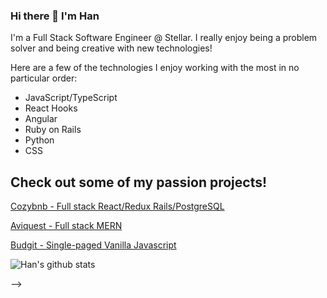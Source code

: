 ### Hi there 👋 I'm Han 

I'm a Full Stack Software Engineer @ Stellar. I really enjoy being a problem solver and being creative with new technologies!

Here are a few of the technologies I enjoy working with the most in no particular order:
- JavaScript/TypeScript
- React Hooks
- Angular
- Ruby on Rails
- Python 
- CSS

## Check out some of my passion projects!

<a href="https://github.com/hannnmc/Cozybnb">Cozybnb - Full stack React/Redux Rails/PostgreSQL</a>

<a href="https://github.com/whilekofman/aviquest">Aviquest - Full stack MERN</a>

<a href="https://github.com/hannnmc/Budgit">Budgit - Single-paged Vanilla Javascript</a>

<!-- ## Stats
<div align=center>
  
<!-- [![Top Langs](https://github-readme-stats.vercel.app/api/top-langs/?username=hannnmc&theme=tokyonight)](https://github.com/hannnmc/github-readme-stats) -->
  
![Han's github stats](https://github-readme-stats.vercel.app/api?username=hannnmc&theme=tokyonight)

</div>
 -->

